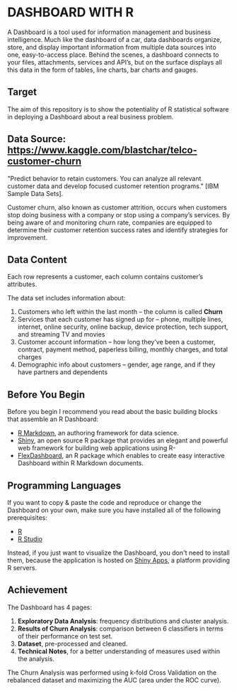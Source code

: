 # DASHBOARD WITH R 

A Dashboard is a tool used for information management and business intelligence. Much like the dashboard of a car, data dashboards organize, store, and display important information from multiple data sources into one, easy-to-access place. Behind the scenes, a dashboard connects to your files, attachments, services and API’s, but on the surface displays all this data in the form of tables, line charts, bar charts and gauges.

## Target

The aim of this repository is to show the potentiality of R statistical software in deploying a Dashboard about a real business problem.

## Data Source: https://www.kaggle.com/blastchar/telco-customer-churn
"Predict behavior to retain customers. You can analyze all relevant customer data and develop focused customer retention programs." [IBM Sample Data Sets].

Customer churn, also known as customer attrition, occurs when customers stop doing business with a company or stop using a company’s services. By being aware of and monitoring churn rate, companies are equipped to determine their customer retention success rates and identify strategies for improvement. 
## Data Content
Each row represents a customer, each column contains customer’s attributes.

The data set includes information about:

1. Customers who left within the last month – the column is called **Churn**
2. Services that each customer has signed up for – phone, multiple lines, internet, online security, online backup, device protection, tech support, and streaming TV and movies
3. Customer account information – how long they’ve been a customer, contract, payment method, paperless billing, monthly charges, and total charges
4. Demographic info about customers – gender, age range, and if they have partners and dependents
## Before You Begin
Before you begin I recommend you read about the basic building blocks that assemble an R Dashboard:

- [R Markdown](https://rmarkdown.rstudio.com), an authoring framework for data science.
- [Shiny](https://shiny.rstudio.com), an open source R package that provides an elegant and powerful web framework for building web applications using R-
- [FlexDashboard](https://rmarkdown.rstudio.com/flexdashboard/), an R package which enables to create easy interactive Dashboard within R Markdown documents.

## Programming Languages
If you want to copy & paste the code and reproduce or change the Dashboard on your own, make sure you have installed all of the following prerequisites:

- [R](https://www.r-project.org)
- [R Studio](https://rstudio.com)

Instead, if you just want to visualize the Dashboard, you don't need to install them, because the application is hosted on [Shiny Apps](https://www.shinyapps.io), a platform providing R servers.

## Achievement
The Dashboard has 4 pages:

1. **Exploratory Data Analysis**: frequency distributions and cluster analysis.
2. **Results of Churn Analysis**: comparison between 6 classifiers in terms of their performance on test set.
3. **Dataset**, pre-processed and cleaned.
4. **Technical Notes**, for a better understanding of measures used within the analysis.

The Churn Analysis was performed using k-fold Cross Validation on the rebalanced dataset and maximizing the AUC (area under the ROC curve).









